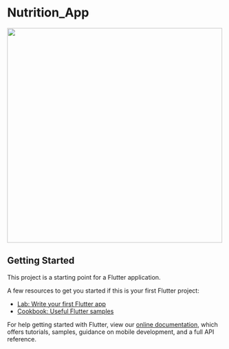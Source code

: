# Nutrition_App
<div>
<img src="https://github.com/Safnaj/Flutter-UI-Samples/blob/master/Nutrition_App/assets/Nutrition_UI.jpg" width="500" height="500"/>
</div>

## Getting Started

This project is a starting point for a Flutter application.

A few resources to get you started if this is your first Flutter project:

- [Lab: Write your first Flutter app](https://flutter.dev/docs/get-started/codelab)
- [Cookbook: Useful Flutter samples](https://flutter.dev/docs/cookbook)

For help getting started with Flutter, view our
[online documentation](https://flutter.dev/docs), which offers tutorials,
samples, guidance on mobile development, and a full API reference.
